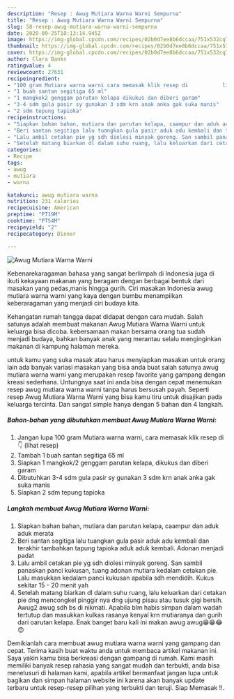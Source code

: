 ```yaml
---
description: "Resep : Awug Mutiara Warna Warni Sempurna"
title: "Resep : Awug Mutiara Warna Warni Sempurna"
slug: 58-resep-awug-mutiara-warna-warni-sempurna
date: 2020-09-25T18:13:14.945Z
image: https://img-global.cpcdn.com/recipes/02b0d7ee8b6dccaa/751x532cq70/awug-mutiara-warna-warni-foto-resep-utama.jpg
thumbnail: https://img-global.cpcdn.com/recipes/02b0d7ee8b6dccaa/751x532cq70/awug-mutiara-warna-warni-foto-resep-utama.jpg
cover: https://img-global.cpcdn.com/recipes/02b0d7ee8b6dccaa/751x532cq70/awug-mutiara-warna-warni-foto-resep-utama.jpg
author: Clara Banks
ratingvalue: 4
reviewcount: 27631
recipeingredient:
- "100 gram Mutiara warna warni cara memasak klik resep di           lihat resep"
- "1 buah santan segitiga 65 ml"
- "1 mangkok2 genggam parutan kelapa dikukus dan diberi garam"
- "3-4 sdm gula pasir sy gunakan 3 sdm krn anak anka gak suka manis"
- "2 sdm tepung tapioka"
recipeinstructions:
- "Siapkan bahan bahan, mutiara dan parutan kelapa, caampur dan aduk aduk merata"
- "Beri santan segitiga lalu tuangkan gula pasir aduk adu kembali dan terakhir tambahkan tapung tapioka aduk aduk kembali. Adonan menjadi padat"
- "Lalu ambil cetakan pie yg sdh diolesi minyak goreng. San sambil panaskan panci kukusan, tuang adonan mutiara kedalam cetakan pie. Lalu masukkan kedalam panci kukusan apabila sdh mendidih. Kukus sekitar 15 - 20 menit yah"
- "Setelah matang biarkan dl dalam suhu ruang, lalu keluarkan dari cetakan pie dng mencongkel pinggir nya dng ujung pisau atau tusuk gigi bersih. Awug2 awug sdh bs di nikmati. Apabila blm habis simpan dalam wadah tertutup dan masukkan kulkas rasanya kenyal krn mutiaranya dan gurih dari oarutan kelapa. Enak banget baru kali ini makan awug awug😁😁😂😍"
categories:
- Recipe
tags:
- awug
- mutiara
- warna

katakunci: awug mutiara warna 
nutrition: 231 calories
recipecuisine: American
preptime: "PT19M"
cooktime: "PT54M"
recipeyield: "2"
recipecategory: Dinner

---
```



![Awug Mutiara Warna Warni](https://img-global.cpcdn.com/recipes/02b0d7ee8b6dccaa/751x532cq70/awug-mutiara-warna-warni-foto-resep-utama.jpg)

Kebenarekaragaman bahasa yang sangat berlimpah di Indonesia juga di ikuti kekayaan makanan yang beragam dengan berbagai bentuk dari masakan yang pedas,manis hingga gurih. Ciri masakan Indonesia awug mutiara warna warni yang kaya dengan bumbu menampilkan keberaragaman yang menjadi ciri budaya kita.


Kehangatan rumah tangga dapat didapat dengan cara mudah. Salah satunya adalah membuat makanan Awug Mutiara Warna Warni untuk keluarga bisa dicoba. kebersamaan makan bersama orang tua sudah menjadi budaya, bahkan banyak anak yang merantau selalu menginginkan makanan di kampung halaman mereka.



untuk kamu yang suka masak atau harus menyiapkan masakan untuk orang lain ada banyak variasi masakan yang bisa anda buat salah satunya awug mutiara warna warni yang merupakan resep favorite yang gampang dengan kreasi sederhana. Untungnya saat ini anda bisa dengan cepat menemukan resep awug mutiara warna warni tanpa harus bersusah payah.
Seperti resep Awug Mutiara Warna Warni yang bisa kamu tiru untuk disajikan pada keluarga tercinta. Dan sangat simple hanya dengan 5 bahan dan 4 langkah.


<!--inarticleads1-->

##### Bahan-bahan yang dibutuhkan membuat Awug Mutiara Warna Warni:

1. Jangan lupa 100 gram Mutiara warna warni, cara memasak klik resep di👇           (lihat resep)
1. Tambah 1 buah santan segitiga 65 ml
1. Siapkan 1 mangkok/2 genggam parutan kelapa, dikukus dan diberi garam
1. Dibutuhkan 3-4 sdm gula pasir sy gunakan 3 sdm krn anak anka gak suka manis
1. Siapkan 2 sdm tepung tapioka




<!--inarticleads2-->

##### Langkah membuat  Awug Mutiara Warna Warni:

1. Siapkan bahan bahan, mutiara dan parutan kelapa, caampur dan aduk aduk merata
1. Beri santan segitiga lalu tuangkan gula pasir aduk adu kembali dan terakhir tambahkan tapung tapioka aduk aduk kembali. Adonan menjadi padat
1. Lalu ambil cetakan pie yg sdh diolesi minyak goreng. San sambil panaskan panci kukusan, tuang adonan mutiara kedalam cetakan pie. Lalu masukkan kedalam panci kukusan apabila sdh mendidih. Kukus sekitar 15 - 20 menit yah
1. Setelah matang biarkan dl dalam suhu ruang, lalu keluarkan dari cetakan pie dng mencongkel pinggir nya dng ujung pisau atau tusuk gigi bersih. Awug2 awug sdh bs di nikmati. Apabila blm habis simpan dalam wadah tertutup dan masukkan kulkas rasanya kenyal krn mutiaranya dan gurih dari oarutan kelapa. Enak banget baru kali ini makan awug awug😁😁😂😍




Demikianlah cara membuat awug mutiara warna warni yang gampang dan cepat. Terima kasih buat waktu anda untuk membaca artikel makanan ini. Saya yakin kamu bisa berkreasi dengan gampang di rumah. Kami masih memiliki banyak resep rahasia yang sangat mudah dan terbukti, anda bisa menelusuri di halaman kami, apabila artikel bermanfaat jangan lupa untuk bagikan dan simpan halaman website ini karena akan banyak update terbaru untuk resep-resep pilihan yang terbukti dan teruji. Siap Memasak !!. 
